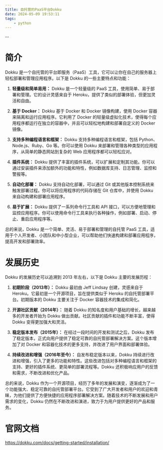 ```yaml
---
title: 自托管的PaaS平台Dokku
date: 2024-05-09 19:53:11
tags:
	- python
---
```


--

# 简介

Dokku 是一个自托管的平台即服务（PaaS）工具，它可以让你在自己的服务器上轻松部署和管理应用程序。以下是 Dokku 的一些主要特点和功能：

1. **轻量级和简单易用：** Dokku 是一个轻量级的 PaaS 工具，使用简单、易于部署和管理。它的设计灵感来自于 Heroku，提供了类似的部署体验，但更加灵活和自由。

2. **基于 Docker：** Dokku 基于 Docker 和 Docker 镜像构建，使用 Docker 容器来隔离和运行应用程序。它利用了 Docker 的轻量级虚拟化技术，使得每个应用程序都运行在独立的容器中，并且可以轻松地构建和部署自定义的 Docker 镜像。

3. **支持多种编程语言和框架：** Dokku 支持多种编程语言和框架，包括 Python、Node.js、Ruby、Go 等。你可以使用 Dokku 来部署和管理各种类型的应用程序，从简单的静态网站到复杂的 Web 应用程序都可以轻松应对。

4. **插件系统：** Dokku 提供了丰富的插件系统，可以扩展和定制其功能。你可以通过安装插件来添加额外的功能和特性，例如数据库支持、日志管理、监控和警报等。

5. **自动化部署：** Dokku 支持自动化部署，可以通过 Git 或其他版本控制系统来触发部署过程。你可以将应用程序的代码存储在 Git 仓库中，并使用 Dokku 来自动构建和部署应用程序。

6. **易于扩展：** Dokku 提供了一系列命令行工具和 API 接口，可以方便地管理和监控应用程序。你可以使用命令行工具来执行各种操作，例如部署、启动、停止、重启应用程序等。

总的来说，Dokku 是一个简单、灵活、易于部署和管理的自托管 PaaS 工具，适用于个人开发者、小团队和中小型企业，可以帮助他们快速构建和部署应用程序，提高开发和部署效率。

# 发展历史

Dokku 的发展历史可以追溯到 2013 年左右，以下是 Dokku 主要的发展历程：

1. **初期阶段（2013年）：** Dokku 最初由 Jeff Lindsay 创建，灵感来自于 Heroku。它最初是一个开源项目，旨在提供类似于 Heroku 的自托管部署平台。初期版本的 Dokku 主要关注于 Docker 容器技术的集成和简化。

2. **开源社区贡献（2014年）：** 随着 Dokku 的知名度和用户基础的增长，越来越多的开发者开始为 Dokku 做出贡献。社区贡献的插件和功能不断丰富，使得 Dokku 变得更加强大和灵活。

3. **稳定版本发布（2015年）：** 在经过一段时间的开发和测试之后，Dokku 发布了稳定版本，正式向用户提供了稳定可靠的自托管部署解决方案。这个版本增加了对 Docker 和容器化技术的更多支持，并改进了用户界面和部署体验。

4. **持续改进和增强（2016年至今）：** 自发布稳定版本以来，Dokku 持续进行改进和增强，引入了更多的功能和特性。这些改进包括对多种编程语言和框架的支持、更好的插件系统、更简单的部署流程等。Dokku 还积极响应用户的反馈和需求，不断改进和优化产品。

总的来说，Dokku 作为一个开源项目，经历了多年的发展和演变，逐渐成为了一个功能强大、稳定可靠的自托管部署平台。它受到了广大开发者和用户的欢迎和青睐，为他们提供了方便快捷的应用程序部署解决方案。随着技术的不断发展和用户需求的变化，Dokku 仍然在不断改进和演进，致力于为用户提供更好的产品和服务。

# 官网文档

https://dokku.com/docs/getting-started/installation/